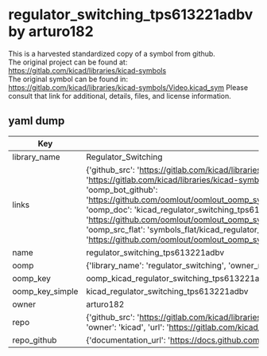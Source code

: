 # regulator_switching_tps613221adbv by arturo182  
This is a harvested standardized copy of a symbol from github.  
The original project can be found at:  
https://gitlab.com/kicad/libraries/kicad-symbols  
The original symbol can be found in:
https://gitlab.com/kicad/libraries/kicad-symbols/Video.kicad_sym
Please consult that link for additional, details, files, and license information.  
## yaml dump  
| Key | Value |  
| --- | --- |  
| library_name | Regulator_Switching |  
| links | {'github_src': 'https://gitlab.com/kicad/libraries/kicad-symbols/Video.kicad_sym', 'github_src_repo': 'https://gitlab.com/kicad/libraries/kicad-symbols', 'oomp_bot': 'kicad_regulator_switching_tps613221adbv/working', 'oomp_bot_github': 'https://github.com/oomlout/oomlout_oomp_symbol_bot/tree/main/kicad_regulator_switching_tps613221adbv/working', 'oomp_doc': 'kicad_regulator_switching_tps613221adbv/working', 'oomp_doc_github': 'https://github.com/oomlout/oomlout_oomp_symbol_doc/tree/main/kicad_regulator_switching_tps613221adbv/working', 'oomp_src_flat': 'symbols_flat/kicad_regulator_switching_tps613221adbv/working', 'oomp_src_flat_github': 'https://github.com/oomlout/oomlout_oomp_symbol_src/tree/main/kicad_regulator_switching_tps613221adbv/working'} |  
| name | regulator_switching_tps613221adbv |  
| oomp | {'library_name': 'regulator_switching', 'owner_name': 'kicad', 'symbol_name': 'regulator_switching_tps613221adbv'} |  
| oomp_key | oomp_kicad_regulator_switching_tps613221adbv |  
| oomp_key_simple | kicad_regulator_switching_tps613221adbv |  
| owner | arturo182 |  
| repo | {'github_src': 'https://gitlab.com/kicad/libraries/kicad-symbols/Video.kicad_sym', 'name': 'libraries/kicad-symbols', 'owner': 'kicad', 'url': 'https://gitlab.com/kicad/libraries/kicad-symbols'} |  
| repo_github | {'documentation_url': 'https://docs.github.com/rest/repos/repos#get-a-repository', 'message': 'Not Found'} |  

